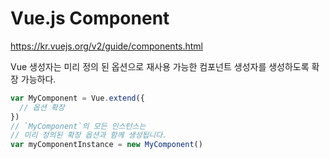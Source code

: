 # Vue.js Component

<https://kr.vuejs.org/v2/guide/components.html>

Vue 생성자는 미리 정의 된 옵션으로 재사용 가능한 컴포넌트 생성자를 생성하도록 확장 가능하다.

```js
var MyComponent = Vue.extend({
  // 옵션 확장
})
// `MyComponent`의 모든 인스턴스는
// 미리 정의된 확장 옵션과 함께 생성됩니다.
var myComponentInstance = new MyComponent()
```
